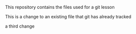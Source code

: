 This repository contains the files used for a git lesson

This is a change to an existing file that git has already tracked

a third change